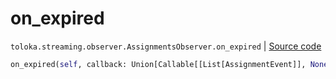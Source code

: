 # on_expired
`toloka.streaming.observer.AssignmentsObserver.on_expired` | [Source code](https://github.com/Toloka/toloka-kit/blob/v1.2.1/src/streaming/observer.py#L409)

```python
on_expired(self, callback: Union[Callable[[List[AssignmentEvent]], None], Callable[[List[AssignmentEvent]], Awaitable[None]]])
```

